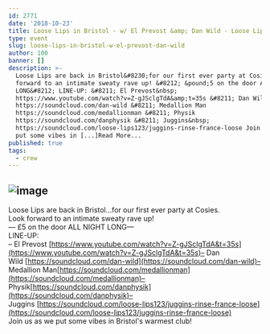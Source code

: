 ```yaml
---
id: 2771
date: '2018-10-23'
title: Loose Lips in Bristol - w/ El Prevost &amp; Dan Wild - Loose Lips
type: event
slug: loose-lips-in-bristol-w-el-prevost-dan-wild
author: 100
banner: []
description: >-
  Loose Lips are back in Bristol&#8230;for our first ever party at Cosies. Look
  forward to an intimate sweaty rave up! &#8212; &pound;5 on the door ALL NIGHT
  LONG&#8212; LINE-UP: &#8211; El Prevost&nbsp;
  https://www.youtube.com/watch?v=Z-gJSclgTdA&amp;t=35s &#8211; Dan Wild&nbsp;
  https://soundcloud.com/dan-wild &#8211; Medallion Man
  https://soundcloud.com/medallionman &#8211; Physik
  https://soundcloud.com/danphysik &#8211; Juggins&nbsp;
  https://soundcloud.com/loose-lips123/juggins-rinse-france-loose Join us as we
  put some vibes in [...]Read More...
published: true
tags:
  - crew
---
```

![image](../undefined)
---
Loose Lips are back in Bristol…for our first ever party at Cosies.  
Look forward to an intimate sweaty rave up!  
— £5 on the door ALL NIGHT LONG—  
LINE-UP:  
– El Prevost [https://www.youtube.com/watch?v=Z-gJSclgTdA&t=35s](https://www.youtube.com/watch?v=Z-gJSclgTdA&t=35s)– Dan Wild [https://soundcloud.com/dan-wild](https://soundcloud.com/dan-wild)– Medallion Man[https://soundcloud.com/medallionman](https://soundcloud.com/medallionman)– Physik[https://soundcloud.com/danphysik](https://soundcloud.com/danphysik)– Juggins [https://soundcloud.com/loose-lips123/juggins-rinse-france-loose](https://soundcloud.com/loose-lips123/juggins-rinse-france-loose)  
Join us as we put some vibes in Bristol's warmest club!